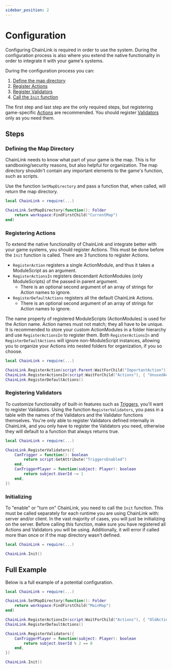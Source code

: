```yaml
---
sidebar_position: 2
---
```


# Configuration

Configuring ChainLink is required in order to use the system. During the configuration process is also where you extend the native functionality in order to integrate it with your game's systems.

During the configuration process you can:

1. [Define the map directory](#defining-the-map-directory)
2. [Register Actions](#registering-actions)
3. [Register Validators](#registering-validators)
4. [Call the `Init` function](#initializing)

The first step and last step are the only required steps, but registering game-specific [Actions](../concepts/actions) are recommended. You should register [Validators](../concepts/validators) only as you need them.

## Steps

### Defining the Map Directory

ChainLink needs to know what part of your game is the map. This is for sandboxing/security reasons, but also helpful for organization. The map directory shouldn't contain any important elements to the game's function, such as scripts.

Use the function `SetMapDirectory` and pass a function that, when called, will return the map directory.

```lua
local ChainLink = require(...)

ChainLink.SetMapDirectory(function(): Folder
	return workspace:FindFirstChild("CurrentMap")
end)
```

### Registering Actions

To extend the native functionality of ChainLink and integrate better with your game systems, you should register Actions. This must be done before the `Init` function is called. There are 3 functions to register Actions.

- `RegisterAction` registers a single ActionModule, and thus it takes a ModuleScript as an argument.
- `RegisterActionsIn` registers descendant ActionModules (only ModuleScripts) of the passed in parent argument.
	- There is an optional second argument of an array of strings for Action names to ignore.
- `RegisterDefaultActions` registers all the default ChainLink Actions.
	- There is an optional second argument of an array of strings for Action names to ignore.

The name property of registered ModuleScripts (ActionModules) is used for the Action name. Action names must not match; they all have to be unique. It is recommended to store your custom ActionModules in a folder hierarchy and use `RegisterActionsIn` to register them. Both `RegisterActionsIn` and `RegisterDefaultActions` will ignore non-ModuleScript instances, allowing you to organize your Actions into nested folders for organization, if you so choose.

```lua
local ChainLink = require(...)

ChainLink.RegisterAction(script.Parent:WaitForChild("ImportantAction"))
ChainLink.RegisterActionsIn(script:WaitForChild("Actions"), { "UnusedAction" })
ChainLink.RegisterDefaultActions()
```

### Registering Validators

To customize functionality of built-in features such as [Triggers](../concepts/triggers), you'll want to register Validators. Using the function `RegisterValidators`, you pass in a table with the names of the Validators and the Validator functions themselves. You're only able to register Validators defined internally in ChainLink, and you only have to register the Validators you need, otherwise they will default to a function that always returns true.

```lua
local ChainLink = require(...)

ChainLink.RegisterValidators({
	CanTrigger = function(): boolean
		return script:GetAttribute("TriggersEnabled")
	end,
	CanTriggerPlayer = function(subject: Player): boolean
		return subject.UserId ~= 1
	end,
})
```

### Initializing

To "enable" or "turn on" ChainLink, you need to call the `Init` function. This must be called separately for each runtime you are using ChainLink with: server and/or client. In the vast majority of cases, you will just be initializing on the server. Before calling this function, make sure you have registered all Actions and Validators you will be using. Additionally, it will error if called more than once or if the map directory wasn't defined.

```lua
local ChainLink = require(...)

ChainLink.Init()
```

## Full Example

Below is a full example of a potential configuration.

```lua
local ChainLink = require(...)

ChainLink.SetMapDirectory(function(): Folder
	return workspace:FindFirstChild("MainMap")
end)

ChainLink.RegisterActionsIn(script:WaitForChild("Actions"), { "OldAction" })
ChainLink.RegisterDefaultActions()

ChainLink.RegisterValidators({
	CanTriggerPlayer = function(subject: Player): boolean
		return subject.UserId % 2 == 0
	end,
})

ChainLink.Init()
```
